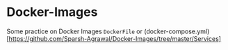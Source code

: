# Docker-Images
Some practice on Docker Images `DockerFile` or (docker-compose.yml)[https://github.com/Sparsh-Agrawal/Docker-Images/tree/master/Services]
